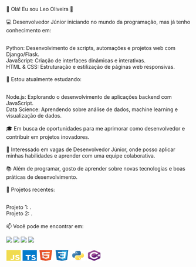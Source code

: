 👋 Olá! Eu sou Leo Oliveira 🌟<br>
<br>
💻 Desenvolvedor Júnior iniciando no mundo da programação, mas já tenho conhecimento em:<br>
<br>

Python: Desenvolvimento de scripts, automações e projetos web com Django/Flask.<br>
JavaScript: Criação de interfaces dinâmicas e interativas.<br>
HTML & CSS: Estruturação e estilização de páginas web responsivas.<br>
<br>
🌱 Estou atualmente estudando:<br>
<br>

Node.js: Explorando o desenvolvimento de aplicações backend com JavaScript.<br>
Data Science: Aprendendo sobre análise de dados, machine learning e visualização de dados.<br>
<br>
🎓 Em busca de oportunidades para me aprimorar como desenvolvedor e contribuir em projetos inovadores.<br>
<br>
💼 Interessado em vagas de Desenvolvedor Júnior, onde posso aplicar minhas habilidades e aprender com uma equipe colaborativa.<br>
<br>
📚 Além de programar, gosto de aprender sobre novas tecnologias e boas práticas de desenvolvimento.<br>
<br>
🚀 Projetos recentes:<br>
<br>

Projeto 1: .<br>
Projeto 2: .<br>
<br>
📫 Você pode me encontrar em:<br>
<div> 
  <a href="https://www.instagram.com/henrique_oliveira.22/" target="_blank"><img src="https://img.shields.io/badge/-Instagram-%23E4405F?style=for-the-badge&logo=instagram&logoColor=white" target="_blank"></a>
 <a href="https://discord.gg/Zr2Td5Sk" target="_blank"><img src="https://img.shields.io/badge/Discord-7289DA?style=for-the-badge&logo=discord&logoColor=white" target="_blank"></a> 
  <a href = "mailto:leoo2771@gmail.com"><img src="https://img.shields.io/badge/-Gmail-%23333?style=for-the-badge&logo=gmail&logoColor=white" target="_blank"></a>
  <a href="https://www.linkedin.com/in/leonardo-oliveira-54969417b" target="_blank"><img src="https://img.shields.io/badge/-LinkedIn-%230077B5?style=for-the-badge&logo=linkedin&logoColor=white" target="_blank"></a> 
  
</div>


<div style="display: inline_block"><br>
  <img align="center" alt="Rafa-Js" height="30" width="40" src="https://raw.githubusercontent.com/devicons/devicon/master/icons/javascript/javascript-plain.svg">
  <img align="center" alt="Rafa-Ts" height="30" width="40" src="https://raw.githubusercontent.com/devicons/devicon/master/icons/typescript/typescript-plain.svg">
  <img align="center" alt="Rafa-HTML" height="30" width="40" src="https://raw.githubusercontent.com/devicons/devicon/master/icons/html5/html5-original.svg">
  <img align="center" alt="Rafa-CSS" height="30" width="40" src="https://raw.githubusercontent.com/devicons/devicon/master/icons/css3/css3-original.svg">
  <img align="center" alt="Rafa-Python" height="30" width="40" src="https://raw.githubusercontent.com/devicons/devicon/master/icons/python/python-original.svg">
  <img align="center" alt="Rafa-Csharp" height="30" width="40" src="https://raw.githubusercontent.com/devicons/devicon/master/icons/csharp/csharp-original.svg">
</div>
